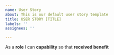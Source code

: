 ```yaml
---
name: User Story
about: This is our default user story template
title: USER STORY [TITLE]
labels: ''
assignees: ''

---
```


As a **role** I can **capability** so that **received benefit**
